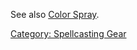 See also [Color Spray](Color_Spray "wikilink").

[Category: Spellcasting Gear](Category:_Spellcasting_Gear "wikilink")
